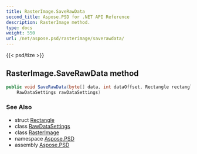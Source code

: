 ```yaml
---
title: RasterImage.SaveRawData
second_title: Aspose.PSD for .NET API Reference
description: RasterImage method. 
type: docs
weight: 550
url: /net/aspose.psd/rasterimage/saverawdata/
---
```

{{< psd/tize >}}
## RasterImage.SaveRawData method

```csharp
public void SaveRawData(byte[] data, int dataOffset, Rectangle rectangle, 
    RawDataSettings rawDataSettings)
```

### See Also

* struct [Rectangle](../../rectangle/)
* class [RawDataSettings](../../rawdatasettings/)
* class [RasterImage](../)
* namespace [Aspose.PSD](../../rasterimage/)
* assembly [Aspose.PSD](../../../)


